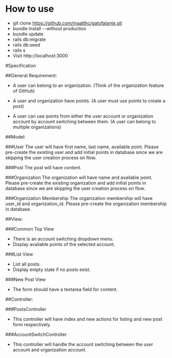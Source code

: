 # How to use
* git clone https://github.com/maatthc/gatofalante.git
* bundle install --without production
* bundle update
* rails db:migrate
* rails db:seed
* rails s
* Visit http://localhost:3000

#Specification

##General Requirement:

* A user can belong to an organization. (Think of the organization feature of GitHub)

* A user and organization have points. (A user must use points to create a post)

* A user can use points from either the user account or organization account by account switching between them. (A user can belong to multiple organizations)

##Model:

###User
The user will have first name, last name, available point. Please pre-create the existing user and add initial points in database since we are skipping the user creation process on flow.

###Post
The post will have content.

###Organization
The organization will have name and available point. Please pre-create the existing organization and add initial points in database since we are skipping the user creation process on flow.

###Organization Membership
The organization membership will have user_id and organization_id. Please pre-create the organization membership in database.

##View:

###Common Top View
* There is an account switching dropdown menu.
* Display available points of the selected account.

###List View

* List all posts.
* Display empty state if no posts exist.

###New Post View
* The form should have a textarea field for content.

##Controller:

###PostsController
* This controller will have index and new actions for listing and new post form respectively.

###AccountSwitchController
* This controller will handle the account switching between the user account and organization account.
